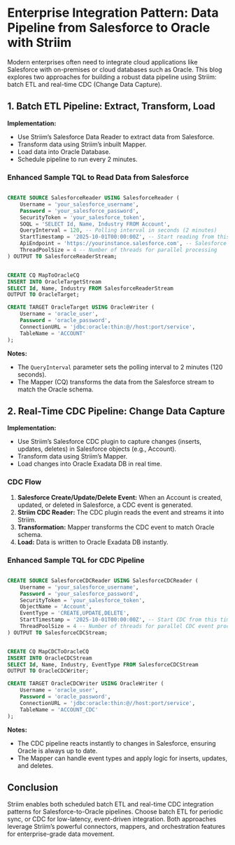 # Enterprise Integration Pattern: Data Pipeline from Salesforce to Oracle with Striim

Modern enterprises often need to integrate cloud applications like Salesforce with on-premises or cloud databases such as Oracle. This blog explores two approaches for building a robust data pipeline using Striim: batch ETL and real-time CDC (Change Data Capture).

## 1. Batch ETL Pipeline: Extract, Transform, Load

**Implementation:**

- Use Striim’s Salesforce Data Reader to extract data from Salesforce.
- Transform data using Striim’s inbuilt Mapper.
- Load data into Oracle Database.
- Schedule pipeline to run every 2 minutes.


### Enhanced Sample TQL to Read Data from Salesforce

```sql

CREATE SOURCE SalesforceReader USING SalesforceReader (
	Username = 'your_salesforce_username',
	Password = 'your_salesforce_password',
	SecurityToken = 'your_salesforce_token',
	SOQL = 'SELECT Id, Name, Industry FROM Account',
	QueryInterval = 120, -- Polling interval in seconds (2 minutes)
	StartTimestamp = '2025-10-01T00:00:00Z', -- Start reading from this timestamp
	ApiEndpoint = 'https://yourinstance.salesforce.com', -- Salesforce API endpoint
	ThreadPoolSize = 4 -- Number of threads for parallel processing
) OUTPUT TO SalesforceReaderStream;


CREATE CQ MapToOracleCQ
INSERT INTO OracleTargetStream
SELECT Id, Name, Industry FROM SalesforceReaderStream
OUTPUT TO OracleTarget;

CREATE TARGET OracleTarget USING OracleWriter (
	Username = 'oracle_user',
	Password = 'oracle_password',
	ConnectionURL = 'jdbc:oracle:thin:@//host:port/service',
	TableName = 'ACCOUNT'
);
```

**Notes:**
- The `QueryInterval` parameter sets the polling interval to 2 minutes (120 seconds).
- The Mapper (CQ) transforms the data from the Salesforce stream to match the Oracle schema.

## 2. Real-Time CDC Pipeline: Change Data Capture

**Implementation:**

- Use Striim’s Salesforce CDC plugin to capture changes (inserts, updates, deletes) in Salesforce objects (e.g., Account).
- Transform data using Striim’s Mapper.
- Load changes into Oracle Exadata DB in real time.

### CDC Flow

1. **Salesforce Create/Update/Delete Event:** When an Account is created, updated, or deleted in Salesforce, a CDC event is generated.
2. **Striim CDC Reader:** The CDC plugin reads the event and streams it into Striim.
3. **Transformation:** Mapper transforms the CDC event to match Oracle schema.
4. **Load:** Data is written to Oracle Exadata DB instantly.


### Enhanced Sample TQL for CDC Pipeline

```sql

CREATE SOURCE SalesforceCDCReader USING SalesforceCDCReader (
	Username = 'your_salesforce_username',
	Password = 'your_salesforce_password',
	SecurityToken = 'your_salesforce_token',
	ObjectName = 'Account',
	EventType = 'CREATE,UPDATE,DELETE',
	StartTimestamp = '2025-10-01T00:00:00Z', -- Start CDC from this timestamp
	ThreadPoolSize = 4 -- Number of threads for parallel CDC event processing
) OUTPUT TO SalesforceCDCStream;


CREATE CQ MapCDCToOracleCQ
INSERT INTO OracleCDCStream
SELECT Id, Name, Industry, EventType FROM SalesforceCDCStream
OUTPUT TO OracleCDCWriter;

CREATE TARGET OracleCDCWriter USING OracleWriter (
	Username = 'oracle_user',
	Password = 'oracle_password',
	ConnectionURL = 'jdbc:oracle:thin:@//host:port/service',
	TableName = 'ACCOUNT_CDC'
);
```

**Notes:**
- The CDC pipeline reacts instantly to changes in Salesforce, ensuring Oracle is always up to date.
- The Mapper can handle event types and apply logic for inserts, updates, and deletes.

## Conclusion

Striim enables both scheduled batch ETL and real-time CDC integration patterns for Salesforce-to-Oracle pipelines. Choose batch ETL for periodic sync, or CDC for low-latency, event-driven integration. Both approaches leverage Striim’s powerful connectors, mappers, and orchestration features for enterprise-grade data movement.
